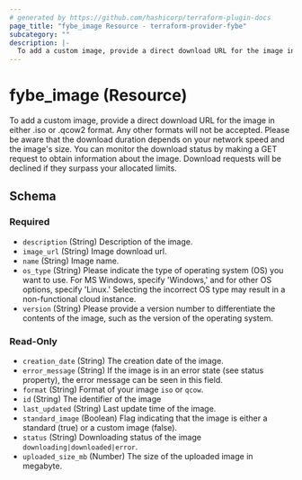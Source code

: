 ```yaml
---
# generated by https://github.com/hashicorp/terraform-plugin-docs
page_title: "fybe_image Resource - terraform-provider-fybe"
subcategory: ""
description: |-
  To add a custom image, provide a direct download URL for the image in either .iso or .qcow2 format. Any other formats will not be accepted. Please be aware that the download duration depends on your network speed and the image's size. You can monitor the download status by making a GET request to obtain information about the image. Download requests will be declined if they surpass your allocated limits.
---
```


# fybe_image (Resource)

To add a custom image, provide a direct download URL for the image in either .iso or .qcow2 format. Any other formats will not be accepted. Please be aware that the download duration depends on your network speed and the image's size. You can monitor the download status by making a GET request to obtain information about the image. Download requests will be declined if they surpass your allocated limits.



<!-- schema generated by tfplugindocs -->
## Schema

### Required

- `description` (String) Description of the image.
- `image_url` (String) Image download url.
- `name` (String) Image name.
- `os_type` (String) Please indicate the type of operating system (OS) you want to use. For MS Windows, specify 'Windows,' and for other OS options, specify 'Linux.' Selecting the incorrect OS type may result in a non-functional cloud instance.
- `version` (String) Please provide a version number to differentiate the contents of the image, such as the version of the operating system.

### Read-Only

- `creation_date` (String) The creation date of the image.
- `error_message` (String) If the image is in an error state (see status property), the error message can be seen in this field.
- `format` (String) Format of your image `iso` or `qcow`.
- `id` (String) The identifier of the image
- `last_updated` (String) Last update time of the image.
- `standard_image` (Boolean) Flag indicating that the image is either a standard (true) or a custom image (false).
- `status` (String) Downloading status of the image `downloading|downloaded|error`.
- `uploaded_size_mb` (Number) The size of the uploaded image in megabyte.

